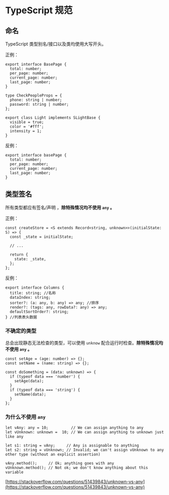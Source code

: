 # TypeScript 规范

## 命名

TypeScript 类型别名/接口以及类均使用大写开头。

正例：

```tsx
export interface BasePage {
  total: number;
  per_page: number;
  current_page: number;
  last_page: number;
}

type CheckPeopleProps = {
  phone: string | number;
  password: string | number;
};

export class Light implements SLightBase {
  visible = true;
  color = '#fff';
  intensity = 1;
}
```

反例：

```tsx
export interface basePage {
  total: number;
  per_page: number;
  current_page: number;
  last_page: number;
}
```

## 类型签名

所有类型都应有签名/声明 ，**除特殊情况均不使用 `any` 。**

正例：

```tsx
const createStore = <S extends Record<string, unknown>>(initialState: S) => {
  const _state = initialState;

  // ...

  return {
    state: _state,
  };
};
```

反例：

```tsx
export interface Columns {
  title: string; //名称
  dataIndex: string;
  sorter?: (a: any, b: any) => any; //排序
  render?: (tags: any, rowData?: any) => any;
  defaultSortOrder?: string;
} //列表表头数据
```

### 不确定的类型

总会出现静态无法检查的类型，可以使用 `unknow` 配合运行时检查。**除特殊情况均不使用 `any` 。**

```tsx
const setAge = (age: number) => {};
const setName = (name: string) => {};

const doSomething = (data: unknown) => {
  if (typeof data === 'number') {
    setAge(data);
  }
  if (typeof data === 'string') {
    setName(data);
  }
};
```

### 为什么不使用 `any`

```tsx
let vAny: any = 10;          // We can assign anything to any
let vUnknown: unknown =  10; // We can assign anything to unknown just like any 

let s1: string = vAny;     // Any is assignable to anything 
let s2: string = vUnknown; // Invalid; we can't assign vUnknown to any other type (without an explicit assertion)

vAny.method();     // Ok; anything goes with any
vUnknown.method(); // Not ok; we don't know anything about this variable
```

[https://stackoverflow.com/questions/51439843/unknown-vs-any](https://stackoverflow.com/questions/51439843/unknown-vs-any)